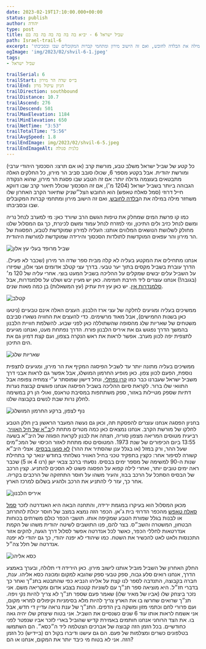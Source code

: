 ```yaml
---
date: 2023-02-19T17:10:00.000+00:00
status: publish
author: יהודה
type: post
title: שביל ישראל 6 - יב״א בה בה בה בה בה בה בם
path: Israel-trail-6
excerpt: 'כל קטע של שביל ישראל משלב טבע, מורשת קרב (או אם תרצו: הסכסוך היהודי ערבי) ומורשת יהודית. אבל בקטע מספר 6, שכולו סובב סביב הר מירון, כל החלקים האלה מתבטאים בעוצמה גדולה יותר: אם זה הטבע שבו פסגת הר מירון, שהוא הנקודה הגבוהה ביותר בשביל ישראל (1204 מ׳), אם זה הסכסוך שכולל תיאור קרב שבו דווקא חייל דרוזי (סמל סאלח טאפש) הוא החובש הצל״שניק שתיאור הקרב האחרון שלו משחזר מילה במילה את הבלדה לחובש, ואם זה הישוב מירון ומתחמי קברות המקובלים שבו ובסביבתו.'
ogImage: 'img/2023/02/shvil-6-1.jpeg'
tags:
- שביל ישראל

trailSerial: 6
trailStart: בי״ס שדה הר מירון
trailEnd: חניון עיקול מרון
trailDirection: southbound
trailDistance: 10.7
trailAscend: 276
trailDescend: 501
trailMaxElevation: 1184
trailMinElevation: 650
trailNetTime: "3:53"
trailTotalTime: "5:56"
trailAvgSpeed: 1.8
trailEndImage: img/2023/02/shvil-6-5.jpeg
trailEndImageAlt: כלנית סגולה
---
```

כל קטע של שביל ישראל משלב טבע, מורשת קרב (או אם תרצו: הסכסוך היהודי ערבי) ומורשת יהודית. אבל בקטע מספר 6, שכולו סובב סביב הר מירון, כל החלקים האלה מתבטאים בעוצמה גדולה יותר: אם זה הטבע שבו פסגת הר מירון, שהוא הנקודה הגבוהה ביותר בשביל ישראל (1204 מ׳), אם זה הסכסוך שכולל תיאור קרב שבו דווקא חייל דרוזי (סמל סאלח טאפש) הוא החובש הצל״שניק שתיאור הקרב האחרון שלו משחזר מילה במילה את ה[בלדה לחובש](https://benyehuda.org/read/12413), ואם זה הישוב מירון ומתחמי קברות המקובלים שבו ובסביבתו.  

כמו קו פרשת המים שמחלק את טיפות הגשם הרב שיורד כאן: מי למערב לנחל נריה ומשם לנחל כזיב ולים התיכון, ומי למזרח לנחל עמוד ומשם לכינרת, כך גם המסלול שלנו מחולק לשלושת הנושאים המלווים אותנו: העליה למירון שמוקדשת לטבע, הפסגות של הר מירון והר עפאים המוקדשות לתולדות הסכסוך והירידה שמוקדשת למורשת היהודית. 

![שביל מרופד בעלי עץ אלון](/img/2023/02/shvil-6-1.jpeg "שביל מרופד בעלי עץ אלון")

אנחנו מתחילים את המקטע בעליה לא קלה מבית ספר שדה הר מירון (שכבר לא פעיל). הדרך עוברת בשביל מקסים בתוך יער טבעי. בדרך עצי קטלב אדומים ועצי אלון, שפיזרו על השביל עלים יבשים שמקלים על ההליכה בשביל המעט בוצי. אחרי עליה של 120 מ׳ (בגובה!) אנחנו עוצרים ליד חירבת חומימה. כאן יש מעיין יבש ושלט על סלמנדרות, אבל [סלמנדרות אין](https://www.teva.org.il/citizen-science/3056). יש כאן עץ זית עתיק (עץ המשאלות) בן כמה מאות שנים. 

![קטלב](/img/2023/02/shvil-6-6.jpeg "קטלב")

ממשיכים בעליה ומגיעים לחלקה של עצי ארז הלבנון. העצים האלה אינם טבעיים (ניטעו כאן בשנות החמישים), אבל מאוד מרשימים. כדי להעצים את החוויה נשארו סביבם משטחים של שאריות שלג מהסופה שהשתוללה כאן לפני שבוע. להשלמת חוויית הלבנון בהמשך הדרך נפגוש גם את איריס הלבנון פורח. הדרך נפתחת מעט, ואנחנו מגיעים לתצפית יפה לכוון מערב. אפשר לראות את ראש הנקרה בצפון, ועם קצת דמיון גם את הים התיכון. 

![שאריות שלג](/img/2023/02/shvil-6-2.jpeg "שאריות שלג")

ממשיכים בעליה מתונה יותר עד לשביל הפיסגה המקיף את הר מירון, ומגיעים לתצפית נוספת, הפעם לכוון צפון. כאן מופיע החרמון המושלג, אבל אפשר גם לראות אבני דרך משביל ישראל שעברנו כבר כמו [קרן נפתלי](http://localhost:8080/blog/2022/12/Israel-trail-4/), ונחל דישון שמוסתר ע״י צמחיה צפופה אבל התוואי שלו ברור. לקראת סיום ההליכה בשביל הפיסגה אנחנו פוגשים קבוצת נערות דתיות שספק מטיילות באזור, ספק משתתפות במסיבת טראנס, ואולי הן רק במשימה לחלק נרות שבת לנשים בקבוצה שלנו. 

![נוף לצפון, ברקע החרמון המושלג](/img/2023/02/shvil-6-3.jpeg "נוף לצפון, ברקע החרמון המושלג")

בחניון הפסגה אנחנו עוצרים להפסקת תה, וכאן גם נעשה המעבר הראשון בין חלק הטבע לחלקו של מורשת הקרב. אנחנו נמצאים כאן כמה מטרים מתחת ל[יב״א של חיל האוויר](https://he.wikipedia.org/wiki/מערך_הבקרה_בחיל_האוויר_הישראלי). רביעית מטוסים המריאה מצפון סוריה, חצתה את לבנון לקראת הפגזה של היב״א בשעה 13:55 ביום הכיפורים של שנת 1973. המטוסים טסו מתחת לאזור הכיסוי של המכ״מים שעל ההר, ורק במזל (או בגלל ענן שהסתיר את ההר) [לא פגעו בבסיס](https://he.wikipedia.org/wiki/המתקפה_האווירית_הסורית_ביומה_הראשון_של_מלחמת_יום_הכיפורים#יעדי_המתקפה_הסורית). אצלי היב״א קשורה לסיפור אחר: כקצין בתפקיד טכני בחיל האוויר נשלחתי בחודש ינואר קר בתחילת שנות ה-90 למשימה של מספר ימים בבסיס. נסעתי ברכב צבאי ישן (רנו 4 או 5) שכבר ראה ימים טובים יותר, ואחרי לילה קפוא על הפסגה פשוט לא הסכים להתניע. קצין הרכב של הבסיס הסתכל על הרכב בבוז, והעיר משהו על חוסר התחזוקה של הרכבים בקריה. אחר כך, עזר לי להתניע את הרכב ולהגיע בשלום למרכז הארץ. 


![איריס הלבנון](/img/2023/02/shvil-6-4.jpeg "איריס הלבנון")

מכאן המסלול הוא בעיקרו במגמת ירידה, והתחנה הבאה היא האנדרטה לזכר [סמל סאלח טאפש](https://www.izkor.gov.il/סאלח%20טאפש/en_7fc14107dcd596439f83ea7f7a9eced4) מהכפר הדרוזי בית ג׳אן. הכפר הזה נמצא במצב של חוסר יכולת להתרחב או לבנות בגלל שמורת הטבע שמקיפה אותו. תושבי הכפר כולם משרתים בכוחות הבטחון, המשטרה והשב״ס. בצר להם, פנו התושבים לשיטה יהודית משהו של הקמת אנדרטאות לחללי הכפר, כאשר לכל אנדרטה אפשר לסלול דרך הגעה, להקים אזור התכנסות ולאט לאט להכשיר את השטח. כמו שיהודי לא יפנה יהודי, כך גם יהודי לא יפנה אנדרטה של חלל צה״ל.

![כסא אליהו](/img/2023/02/shvil-6-7.jpeg "כסא אליהו")

החלק האחרון של השביל מוביל אותנו לישוב מירון. כאן הירידה די תלולה, ובערך באמצע הדרך, אנחנו רואים סלע גבוה, ספק טבעי ספק שהובא למקום ומכונה כסא אליהו. ענת, חברה בקבוצה, התנדבה לספר לנו קצת על אליהו הנביא כפי שהתבטא בתנ״ך ואחר כך בדברי חז״ל. היא מוציאה ספר תנ״ך עם לשוניות קטנות בצבע אדום ומקריאה משם. אני נזכר ביצחק שלו (אביו של מאיר שלו) שאמר פעם שספר תנ״ך לא צריך להיות נקי ויפה. תנ״ך שרואים שחרשו בו את הארץ צריך להיות מלא בסימניות וקיפולים למראי מקום, ועם פרורי לחם וכתמי מזון ומשקה בין הדפים. התנ״ך של ענת נראה עדיין די חדש, אבל אני אשמח לראות אותו עוד 6 שנים כשנסיים את השביל. אני בטוח שיצחק שלו יהיה גאה בו. את הצד הרוחני אנחנו חותמים באמירת קדיש שהוביל בארי לזכר אביו שנפטר לפני כחודשיים. בכל הזמן הזה קבוצה של אברכים הצטלמה ליד ה״כסא״. הם השתמשו בטלפונים כשרים ומצלמות של פעם. הם גם עישנו ודיברו בקול רם (ביידיש) כל הזמן הזה. אני לא בטוח מי כיבד יותר את המקום, אנחנו או הם?